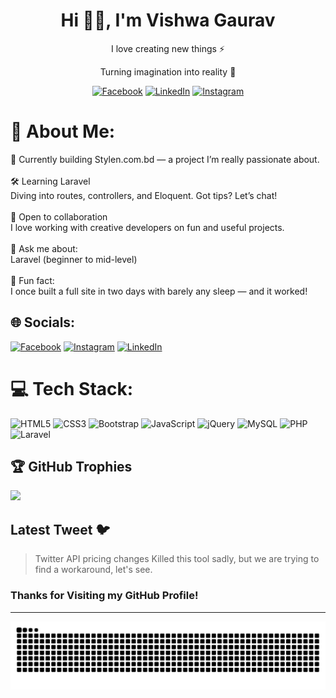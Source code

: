 <h1 align="center"> Hi 👋🏻, I'm Vishwa Gaurav </br> 
</h1>
<p align="center">I love creating new things ⚡</p>
<p align="center">Turning imagination into reality 🚀</p>
<p align="center">
<a href="https://facebook.com/mdjumandev" target="_blank"><img alt="Facebook" src="https://img.shields.io/badge/Facebook-1877F2?logo=facebook&logoColor=ffffff&style=for-the-badge" style="vertical-align:center" /></a>
<a href="https://www.linkedin.com/in/md-juman-0b31a532a/" target="_blank]"><img alt="LinkedIn" src="https://img.shields.io/badge/LinkedIn-0A66C2?logo=linkedin&logoColor=ffffff&style=for-the-badge" style="vertical-align:center" /></a>
<a href="https://www.instagram.com/mdjuman662/" target="_blank"> <img alt="Instagram" src="https://img.shields.io/badge/Instagram-E4405F?style=for-the-badge&logo=instagram&logoColor=ffffff" style="vertical-align:center" /></a>


# 💫 About Me:
🔧 Currently building Stylen.com.bd — a project I’m really passionate about.<br><br>🛠️ Learning Laravel<br>Diving into routes, controllers, and Eloquent. Got tips? Let’s chat!<br><br>🤝 Open to collaboration<br>I love working with creative developers on fun and useful projects.<br><br>💬 Ask me about:<br>Laravel (beginner to mid-level)<br><br>🎉 Fun fact:<br>I once built a full site in two days with barely any sleep — and it worked!<br>


## 🌐 Socials:
[![Facebook](https://img.shields.io/badge/Facebook-%231877F2.svg?logo=Facebook&logoColor=white)](https://facebook.com/mdjumandev) [![Instagram](https://img.shields.io/badge/Instagram-%23E4405F.svg?logo=Instagram&logoColor=white)](https://www.instagram.com/mdjuman662/) [![LinkedIn](https://img.shields.io/badge/LinkedIn-%230077B5.svg?logo=linkedin&logoColor=white)](https://www.linkedin.com/in/md-juman-0b31a532a/) 

# 💻 Tech Stack:
 ![HTML5](https://img.shields.io/badge/html5-%23E34F26.svg?style=for-the-badge&logo=html5&logoColor=white) ![CSS3](https://img.shields.io/badge/css3-%231572B6.svg?style=for-the-badge&logo=css3&logoColor=white) ![Bootstrap](https://img.shields.io/badge/bootstrap-%238511FA.svg?style=for-the-badge&logo=bootstrap&logoColor=white) ![JavaScript](https://img.shields.io/badge/javascript-%23323330.svg?style=for-the-badge&logo=javascript&logoColor=%23F7DF1E) ![jQuery](https://img.shields.io/badge/jquery-%230769AD.svg?style=for-the-badge&logo=jquery&logoColor=white) ![MySQL](https://img.shields.io/badge/MySQL-%2300758F.svg?style=for-the-badge&logo=mysql&logoColor=white)
 ![PHP](https://img.shields.io/badge/php-%23777BB4.svg?style=for-the-badge&logo=php&logoColor=white) ![Laravel](https://img.shields.io/badge/laravel-%23FF2D20.svg?style=for-the-badge&logo=laravel&logoColor=white) 
 ## 🏆 GitHub Trophies
![](https://github-profile-trophy.vercel.app/?username=Md-Juman-Dev&theme=radical&no-frame=false&no-bg=false&margin-w=4)

## Latest Tweet 🐦  

> Twitter API pricing changes Killed this tool sadly, but we are trying to find a workaround, let's see.

### Thanks for Visiting my GitHub Profile!

---
<p align="center">
<img src="https://github.com/VishwaGauravIn/VishwaGauravIn/blob/output/github-contribution-grid-snake-dark.svg">
</p>



<!-- Proudly created with GPRM ( https://gprm.itsvg.in ) -->
